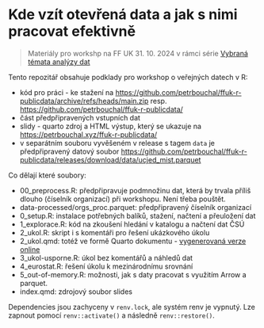 # Kde vzít otevřená data a jak s nimi pracovat efektivně

> Materiály pro workshp na FF UK 31. 10. 2024 v rámci série [Vybraná témata analýzy dat](https://sociology-fa-cu.github.io/vybranatemataanalyzy/)

Tento repozitář obsahuje podklady pro workshop o veřejných datech v R:

- kód pro práci - ke stažení na <https://github.com/petrbouchal/ffuk-r-publicdata/archive/refs/heads/main.zip> resp. <https://github.com/petrbouchal/ffuk-r-publicdata/>
- část předpřipravených vstupních dat
- slidy - quarto zdroj a HTML výstup, který se ukazuje na <https://petrbouchal.xyz/ffuk-r-publicdata/>
- v separátním souboru vyvěšeném v release s tagem `data` je předpřipravený datový soubor <https://github.com/petrbouchal/ffuk-r-publicdata/releases/download/data/ucjed_mist.parquet>

Co dělají které soubory:

- 00_preprocess.R: předpřipravuje podmnožinu dat, která by trvala příliš dlouho (číselník organizací) při workshopu. Není třeba pouštět.
- data-processed/orgs_proc.parquet: předpřipravený číselník organizací
- 0_setup.R: instalace potřebných balíků, stažení, načtení a přeuložení dat
- 1_explorace.R: kód na zkoušení hledání v katalogu a načtení dat ČSÚ
- 2_ukol.R: skript i s komentáři pro řešení ukázkového úkolu
- 2_ukol.qmd: totéž ve formě Quarto dokumentu - [vygenerovaná verze online](https://petrbouchal.xyz/ffuk-r-publicdata/2_ukol.html)
- 3_ukol-usporne.R: úkol bez komentářů a náhledů dat
- 4_eurostat.R: řešení úkolu k mezinárodnímu srovnání
- 5_out-of-memory.R: možnosti, jak s daty pracovat s využitím Arrow a parquet.
- index.qmd: zdrojový soubor slides

Dependencies jsou zachyceny v `renv.lock`, ale systém renv je vypnutý. Lze zapnout pomocí `renv::activate()` a následně `renv::restore()`.

